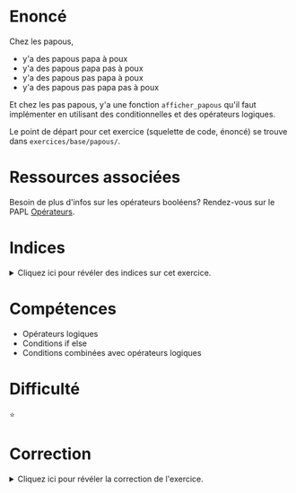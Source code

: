 # Enoncé

Chez les papous,

* y'a des papous papa à poux
* y'a des papous papa pas à poux
* y'a des papous pas papa à poux
* y'a des papous pas papa pas à poux

Et chez les pas papous, y'a une fonction `afficher_papous` qu'il faut
implémenter en utilisant des conditionnelles et des opérateurs
logiques.

Le point de départ pour cet exercice (squelette de code, énoncé) se
trouve dans `exercices/base/papous/`.

# Ressources associées

Besoin de plus d'infos sur les opérateurs booléens? Rendez-vous sur le PAPL [Opérateurs](http://formationc.pages.ensimag.fr/prepa/prof/#papl/operateurs/).

# Indices

<details>
<summary>Cliquez ici pour révéler des indices sur cet exercice.</summary>
<br>

* AND s'écrit `&&` en C ;
* NOT s'écrit `!` en C.
</details>

# Compétences

* Opérateurs logiques
* Conditions if else
* Conditions combinées avec opérateurs logiques

# Difficulté

:star:
# Correction

<details>
<summary>Cliquez ici pour révéler la correction de l'exercice.</summary>
#### Corrigé du fichier Makefile

```make
CC=gcc
CFLAGS=-std=c99 -Wall -Wextra -g

all: papous

.PHONY: clean
clean:
	rm -f *~ *.o papous

```

#### Corrigé du fichier papous.c

```c
#include <stdlib.h>
#include <stdio.h>
#include <stdbool.h>

static void afficher_papous(bool est_papa, bool a_poux)
{
    printf("y'a des papous ");
    if (est_papa && a_poux) {
        printf("papa à poux\n");
    } else if (est_papa && !a_poux) {
        printf("papa pas à poux\n");
    } else if (!est_papa && a_poux) {
        printf("pas papa à poux\n");
    } else {
        printf("pas papa pas à poux\n");
    }

    /*
       On pouvait aussi tout afficher en une fois, en utilisant l'opérateur ternaire ?, qui s'utilise de cette façon :
       x = condition ? val_vrai : val_faux;
       et qui affecte la valeur val_vrai dans x si condition est vraie, et affecte val_faux sinon.
       (voir plus tard compétence avancée n°38)

       printf("y'a des papous %s papa %s à poux\n",
       est_papa ? "" : "pas",
       a_poux ? "" : "pas");
       */
}

int main(void)
{
    printf("Chez les papous...\n");
    afficher_papous(true, true);
    afficher_papous(true, false);
    afficher_papous(false, true);
    afficher_papous(false, false);

    return EXIT_SUCCESS;
}

```


</details>
